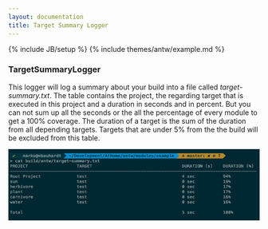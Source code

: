 ```yaml
---
layout: documentation
title: Target Summary Logger
---
```

{% include JB/setup %}
{% include themes/antw/example.md %}

### TargetSummaryLogger
This logger will log a summary about your build into a file called *target-summary.txt*. 
The table contains the project, the regarding target that is executed in this project and a duration in seconds and in percent. 
But you can not sum up all the seconds or the all the percentage of every module to get a 100% coverage. 
The duration of a target is the sum of the duration from all depending targets. 
Targets that are under 5% from the the build will be excluded from this table.

[![TargetSummaryLogger](target_summary_logger.png)](target_summary_logger.png)

